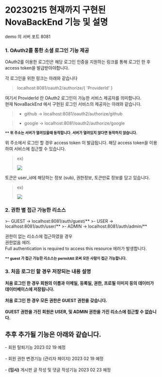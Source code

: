 <h1>20230215 현재까지 구현된 NovaBackEnd 기능 및 설명</h1>  

demo 의 서버 포트 8081

<h3> 1. OAuth2를 통한 소셜 로그인 기능 제공</h3>
OAuth2를 이용한 로그인은 해당 로그인 인증을 지원하는 링크를 통해 로그인 한 후 
access token을 발급받아야합니다.

각 로그인을 위한 링크는 아래와 같습니다
> localhost:8081/oauth2/authorize/{ 'ProviderId' }

여기서 ProviderId 란 OAuth2 로그인이 가능한 서비스 제공자를 의미합니다.  
현재 NovaBackEnd 에서 구현된 로그인 서비스의 제공자는 아래와 같습니다. 

>- github -> localhost:8081/oauth2/authorize/github</br>

>- google -> localhost:8081/oauth2/authorize/google</br>

<b><p style="font-size: 12px">** 위 주소는 서버가 열려있을때 동작합니다. 서버가 열려있지 않다면 동작하지 않습니다.</p></b>  

위 주소에서 로그인 할 경우 access token 이 발급됩니다.
해당 access token을 이용하여 서비스에 접근할 수 있습니다.
>ex)
> 
> <img src="/pic/token.PNG">

토큰은 user_id에 해당하는 정보 (sub), 권한정보, 토큰만료 정보를 담고 있습니다.
>ex)
> 
> <img src="/pic/token_info.PNG">

<h3>2. 권한 별 접근 가능한 리소스</h3>
>- GUEST -> localhost:8081/auth/guest/**
>- USER -> localhost:8081/auth/user/**
>- ADMIN -> localhost:8081/auth/admin/**

권한이 없는 리소스에 접근하였을 경우 </br>
권한없음 에러.</br>
Full authentication is required to access this resource 에러가 발생합니다.

<b><p style="font-size: 12px">** guest 가 접근 가능한 리소스는 permitAll 로써 모든 사람이 접근 가능합니다.


<h3>3. 처음 로그인 할 경우 저장되는 내용 설명</h3>

처음 로그인 한 경우 회원의 이름과 이메일, 등록일, 권한, 프로필 이미지 등의  데이터가 데이터베이스에 저장됩니다.</BR></BR>
처음 로그인 한 경우 모든 권한은 GUEST 권한을 갖습니다.</BR></BR>
GUEST 권한을 가진 회원은 USER, 및 ADMIN 권한을 가진 리소스에 접근할 수 없습니다.</p></b>


<h2> 추후 추가될 기능은 아래와 같습니다. </h2>
- 회원 탈퇴기능 2023 02 19 예정</BR></BR>
- 회원 권한 변경기능 (관리자 페이지) 2023 02 19 예정</BR></BR>
- <b>(임시)</b> 게시판 글 작성 및 댓글 작성기능  2023 02 23 예정</BR></BR>

